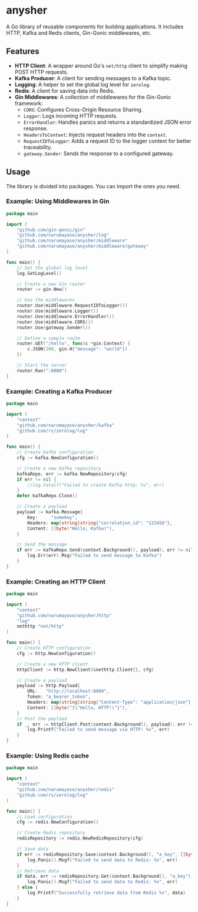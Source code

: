 # anysher

A Go library of reusable components for building applications. It includes HTTP, Kafka and Redis clients, Gin-Gonic middlewares, etc.

## Features

*   **HTTP Client**: A wrapper around Go's `net/http` client to simplify making POST HTTP requests.
*   **Kafka Producer**: A client for sending messages to a Kafka topic.
*   **Logging**: A helper to set the global log level for `zerolog`.
*   **Redis**: A client for saving data into Redis.
*   **Gin Middlewares**: A collection of middlewares for the Gin-Gonic framework:
    *   `CORS`: Configures Cross-Origin Resource Sharing.
    *   `Logger`: Logs incoming HTTP requests.
    *   `ErrorHandler`: Handles panics and returns a standardized JSON error response.
    *   `HeadersToContext`: Injects request headers into the `context`.
    *   `RequestIDToLogger`: Adds a request ID to the logger context for better traceability.
    *   `gateway.Sender`: Sends the response to a configured gateway. 

## Usage

The library is divided into packages. You can import the ones you need.

### Example: Using Middlewares in Gin

```go
package main

import (
	"github.com/gin-gonic/gin"
	"github.com/narumayase/anysher/log"
	"github.com/narumayase/anysher/middleware"
	"github.com/narumayase/anysher/middleware/gateway"
)

func main() {
	// Set the global log level
	log.SetLogLevel()

	// Create a new Gin router
	router := gin.New()

	// Use the middlewares
	router.Use(middleware.RequestIDToLogger())
	router.Use(middleware.Logger())
	router.Use(middleware.ErrorHandler())
	router.Use(middleware.CORS())
	router.Use(gateway.Sender())

	// Define a sample route
	router.GET("/hello", func(c *gin.Context) {
		c.JSON(200, gin.H{"message": "world"})
	})

	// Start the server
	router.Run(":8080")
}
```

### Example: Creating a Kafka Producer

```go
package main

import (
	"context"
	"github.com/narumayase/anysher/kafka"
	"github.com/rs/zerolog/log"
)

func main() {
	// Create Kafka configuration
	cfg := kafka.NewConfiguration()

	// Create a new Kafka repository
	kafkaRepo, err := kafka.NewRepository(cfg)
	if err != nil {
		//log.Fatalf("Failed to create Kafka http: %v", err)
	}
	defer kafkaRepo.Close()

	// Create a payload
	payload := kafka.Message{
		Key:     "somekey",
		Headers: map[string]string{"correlation_id": "123456"},
		Content: []byte("Hello, Kafka!"),
	}

	// Send the message
	if err := kafkaRepo.Send(context.Background(), payload); err != nil {
		log.Err(err).Msg("Failed to send message to Kafka")
	}
}
```

### Example: Creating an HTTP Client

```go
package main

import (
	"context"
	"github.com/narumayase/anysher/http"
	"log"
	nethttp "net/http"
)

func main() {
	// Create HTTP configuration
	cfg := http.NewConfiguration()

	// Create a new HTTP client
	httpClient := http.NewClient(&nethttp.Client{}, cfg)

	// Create a payload
	payload := http.Payload{
		URL:   "http://localhost:8080",
		Token: "a_bearer_token",
		Headers: map[string]string{"Content-Type": "application/json"},
		Content: []byte("{\"Hello, HTTP!\"}"),
	}
	// Post the payload
	if _, err := httpClient.Post(context.Background(), payload); err != nil {
		log.Printf("Failed to send message via HTTP: %v", err)
	}
}
```

### Example: Using Redis cache

```go
package main

import (
	"context"
	"github.com/narumayase/anysher/redis"
	"github.com/rs/zerolog/log"
)

func main() {
	// Load configuration
	cfg := redis.NewConfiguration()

	// Create Redis repository
	redisRepository := redis.NewRedisRepository(cfg)

	// Save data
	if err := redisRepository.Save(context.Background(), "a_key", []byte("{some_data}")); err != nil {
		log.Panic().Msgf("Failed to send data to Redis: %v", err)
	}
	// Retrieve data
	if data, err := redisRepository.Get(context.Background(), "a_key"); err != nil {
		log.Panic().Msgf("Failed to send data to Redis: %v", err)
	} else {
		log.Printf("Successfully retrieve data from Redis %s", data)
	}
}
```